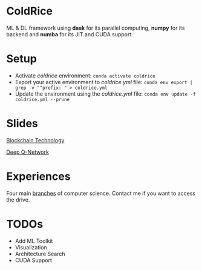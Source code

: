 # ColdRice

ML & DL framework using **dask** for its parallel computing, **numpy** for its backend and **numba** for its JIT and CUDA support.

# Setup
* Activate _coldrice_ environment: ```conda activate coldrice```
* Export your active environment to _coldrice.yml_ file: ```conda env export | grep -v "^prefix: " > coldrice.yml```
* Update the environment using the _coldrice.yml_ file: ```conda env update -f coldrice.yml --prune```

# Slides

[Blockchain Technology](https://drive.google.com/open?id=1bB_d_wIUyWDoKZlY217AODeYeypw2BUj)

[Deep Q-Network](https://drive.google.com/open?id=1SXAkytWDIN1Yunsh_3HuxgPihTXmHM6D)

# Experiences

Four main [branches](https://drive.google.com/drive/folders/1vNTdWOWXI3MetTYlIxnxDuWRK6M5VGZH?usp=sharing) of computer science. Contact me if you want to access the drive.

# TODOs
* Add ML Toolkit
* Visualization
* Architecture Search
* CUDA Support

